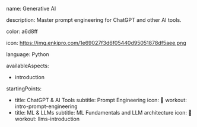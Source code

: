 name: Generative AI

description: Master prompt engineering for ChatGPT and other AI tools.

color: a6d8ff

icon: https://img.enkipro.com/1e69027f3d6f05440d95051878df5aee.png

language: Python

availableAspects:
  - introduction

startingPoints:
  - title: ChatGPT & AI Tools
    subtitle: Prompt Engineering
    icon: 🤖
    workout: intro-prompt-engineering
  - title: ML & LLMs
    subtitle: ML Fundamentals and LLM architecture
    icon: 🧠
    workout: llms-introduction
